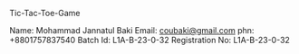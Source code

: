 Tic-Tac-Toe-Game

Name: Mohammad Jannatul Baki
Email: coubaki@gmail.com 
phn: +8801757837540 
Batch Id: L1A-B-23-0-32 
Registration No: L1A-B-23-0-32
